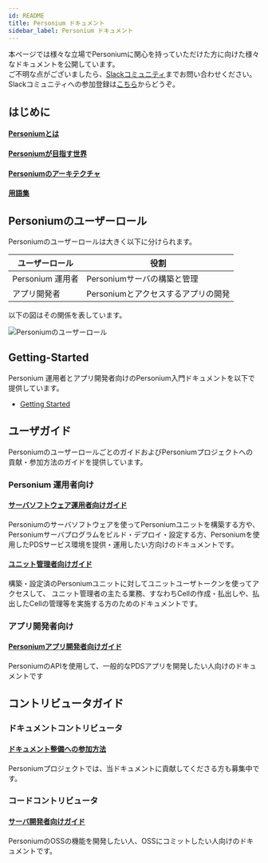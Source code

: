 ```yaml
---
id: README
title: Personium ドキュメント
sidebar_label: Personium ドキュメント
---
```


本ページでは様々な立場でPersoniumに関心を持っていただけた方に向けた様々なドキュメントを公開しています。  
ご不明な点がございましたら、[Slackコミュニティ](https://personium-io.slack.com/)までお問い合わせください。  
Slackコミュニティへの参加登録は[こちら](https://bit.ly/Join_Personium_Slack)からどうぞ。

## はじめに

#### [Personiumとは](./overview/001_Introduction.md)
#### [Personiumが目指す世界](./overview/Aims_for.md)
#### [Personiumのアーキテクチャ](./user_guide/001_Personium_Architecture.md)
#### [用語集](./user_guide/008_Glossary.md)

## Personiumのユーザーロール

Personiumのユーザーロールは大きく以下に分けられます。

|ユーザーロール|役割|
|-------------|----|
|Personium 運用者|Personiumサーバの構築と管理|
|アプリ開発者|Personiumとアクセスするアプリの開発|

以下の図はその関係を表しています。

![Personiumのユーザーロール](assets/personium-users.png)

## Getting-Started

Personium 運用者とアプリ開発者向けのPersonium入門ドキュメントを以下で提供しています。

* [Getting Started](./getting-started/README.md)

## ユーザガイド

PersoniumのユーザーロールごとのガイドおよびPersoniumプロジェクトへの貢献・参加方法のガイドを提供しています。

### Personium 運用者向け

#### [サーバソフトウェア運用者向けガイド](./server-operator/README.md)

Personiumのサーバソフトウェアを使ってPersoniumユニットを構築する方や、Personiumサーバプログラムをビルド・デプロイ・設定する方、Personiumを使用したPDSサービス環境を提供・運用したい方向けのドキュメントです。

#### [ユニット管理者向けガイド](./unit-administrator/README.md)

構築・設定済のPersoniumユニットに対してユニットユーザトークンを使ってアクセスして、 ユニット管理者の主たる業務、すなわちCellの作成・払出しや、払出したCellの管理等を実施する方のためのドキュメントです。

### アプリ開発者向け  

#### [Personiumアプリ開発者向けガイド](./app-developer/README.md)  

PersoniumのAPIを使用して、一般的なPDSアプリを開発したい人向けのドキュメントです

## コントリビュータガイド  

### ドキュメントコントリビュータ

#### [ドキュメント整備への参加方法](./document-writer/README.md)

Personiumプロジェクトでは、当ドキュメントに貢献してくださる方も募集中です。

### コードコントリビュータ

#### [サーバ開発者向けガイド](./software-developer/README.md)

PersoniumのOSSの機能を開発したい人、OSSにコミットしたい人向けのドキュメントです。
